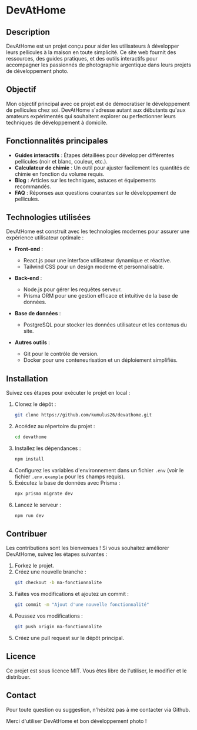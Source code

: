 # DevAtHome

## Description
DevAtHome est un projet conçu pour aider les utilisateurs à développer leurs pellicules à la maison en toute simplicité. Ce site web fournit des ressources, des guides pratiques, et des outils interactifs pour accompagner les passionnés de photographie argentique dans leurs projets de développement photo.

## Objectif
Mon objectif principal avec ce projet est de démocratiser le développement de pellicules chez soi. DevAtHome s'adresse autant aux débutants qu'aux amateurs expérimentés qui souhaitent explorer ou perfectionner leurs techniques de développement à domicile.

## Fonctionnalités principales
- **Guides interactifs** : Étapes détaillées pour développer différentes pellicules (noir et blanc, couleur, etc.).
- **Calculateur de chimie** : Un outil pour ajuster facilement les quantités de chimie en fonction du volume requis.
- **Blog** : Articles sur les techniques, astuces et équipements recommandés.
- **FAQ** : Réponses aux questions courantes sur le développement de pellicules.

## Technologies utilisées
DevAtHome est construit avec les technologies modernes pour assurer une expérience utilisateur optimale :

- **Front-end** :
  - React.js pour une interface utilisateur dynamique et réactive.
  - Tailwind CSS pour un design moderne et personnalisable.

- **Back-end** :
  - Node.js pour gérer les requêtes serveur.
  - Prisma ORM pour une gestion efficace et intuitive de la base de données.

- **Base de données** :
  - PostgreSQL pour stocker les données utilisateur et les contenus du site.

- **Autres outils** :
  - Git pour le contrôle de version.
  - Docker pour une conteneurisation et un déploiement simplifiés.

## Installation
Suivez ces étapes pour exécuter le projet en local :

1. Clonez le dépôt :
   ```bash
   git clone https://github.com/kumulus26/devathome.git
   ```
2. Accédez au répertoire du projet :
   ```bash
   cd devathome
   ```
3. Installez les dépendances :
   ```bash
   npm install
   ```
4. Configurez les variables d'environnement dans un fichier `.env` (voir le fichier `.env.example` pour les champs requis).
5. Exécutez la base de données avec Prisma :
   ```bash
   npx prisma migrate dev
   ```
6. Lancez le serveur :
   ```bash
   npm run dev
   ```

## Contribuer
Les contributions sont les bienvenues ! Si vous souhaitez améliorer DevAtHome, suivez les étapes suivantes :

1. Forkez le projet.
2. Créez une nouvelle branche :
   ```bash
   git checkout -b ma-fonctionnalite
   ```
3. Faites vos modifications et ajoutez un commit :
   ```bash
   git commit -m "Ajout d'une nouvelle fonctionnalité"
   ```
4. Poussez vos modifications :
   ```bash
   git push origin ma-fonctionnalite
   ```
5. Créez une pull request sur le dépôt principal.

## Licence
Ce projet est sous licence MIT. Vous êtes libre de l'utiliser, le modifier et le distribuer.

## Contact
Pour toute question ou suggestion, n'hésitez pas à me contacter via Github.

Merci d'utiliser DevAtHome et bon développement photo !


